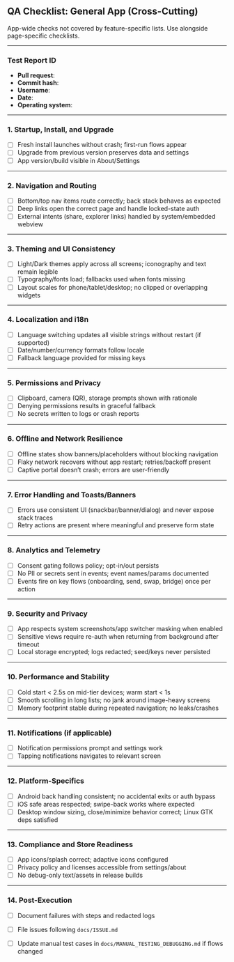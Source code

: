 ## QA Checklist: General App (Cross-Cutting)

App-wide checks not covered by feature-specific lists. Use alongside page-specific checklists.

---
### Test Report ID
- **Pull request**: 
- **Commit hash**: 
- **Username**: 
- **Date**: 
- **Operating system**: 

---

### 1. Startup, Install, and Upgrade
- [ ] Fresh install launches without crash; first-run flows appear
- [ ] Upgrade from previous version preserves data and settings
- [ ] App version/build visible in About/Settings

---

### 2. Navigation and Routing
- [ ] Bottom/top nav items route correctly; back stack behaves as expected
- [ ] Deep links open the correct page and handle locked-state auth
- [ ] External intents (share, explorer links) handled by system/embedded webview

---

### 3. Theming and UI Consistency
- [ ] Light/Dark themes apply across all screens; iconography and text remain legible
- [ ] Typography/fonts load; fallbacks used when fonts missing
- [ ] Layout scales for phone/tablet/desktop; no clipped or overlapping widgets

---

### 4. Localization and i18n
- [ ] Language switching updates all visible strings without restart (if supported)
- [ ] Date/number/currency formats follow locale
- [ ] Fallback language provided for missing keys

---

### 5. Permissions and Privacy
- [ ] Clipboard, camera (QR), storage prompts shown with rationale
- [ ] Denying permissions results in graceful fallback
- [ ] No secrets written to logs or crash reports

---

### 6. Offline and Network Resilience
- [ ] Offline states show banners/placeholders without blocking navigation
- [ ] Flaky network recovers without app restart; retries/backoff present
- [ ] Captive portal doesn’t crash; errors are user-friendly

---

### 7. Error Handling and Toasts/Banners
- [ ] Errors use consistent UI (snackbar/banner/dialog) and never expose stack traces
- [ ] Retry actions are present where meaningful and preserve form state

---

### 8. Analytics and Telemetry
- [ ] Consent gating follows policy; opt-in/out persists
- [ ] No PII or secrets sent in events; event names/params documented
- [ ] Events fire on key flows (onboarding, send, swap, bridge) once per action

---

### 9. Security and Privacy
- [ ] App respects system screenshots/app switcher masking when enabled
- [ ] Sensitive views require re-auth when returning from background after timeout
- [ ] Local storage encrypted; logs redacted; seed/keys never persisted

---

### 10. Performance and Stability
- [ ] Cold start < 2.5s on mid-tier devices; warm start < 1s
- [ ] Smooth scrolling in long lists; no jank around image-heavy screens
- [ ] Memory footprint stable during repeated navigation; no leaks/crashes

---

### 11. Notifications (if applicable)
- [ ] Notification permissions prompt and settings work
- [ ] Tapping notifications navigates to relevant screen

---

### 12. Platform-Specifics
- [ ] Android back handling consistent; no accidental exits or auth bypass
- [ ] iOS safe areas respected; swipe-back works where expected
- [ ] Desktop window sizing, close/minimize behavior correct; Linux GTK deps satisfied

---

### 13. Compliance and Store Readiness
- [ ] App icons/splash correct; adaptive icons configured
- [ ] Privacy policy and licenses accessible from settings/about
- [ ] No debug-only text/assets in release builds

---

### 14. Post-Execution
- [ ] Document failures with steps and redacted logs
- [ ] File issues following `docs/ISSUE.md`
- [ ] Update manual test cases in `docs/MANUAL_TESTING_DEBUGGING.md` if flows changed


